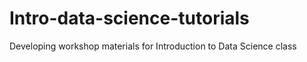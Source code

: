 # Intro-data-science-tutorials
Developing workshop materials for Introduction to Data Science class  
